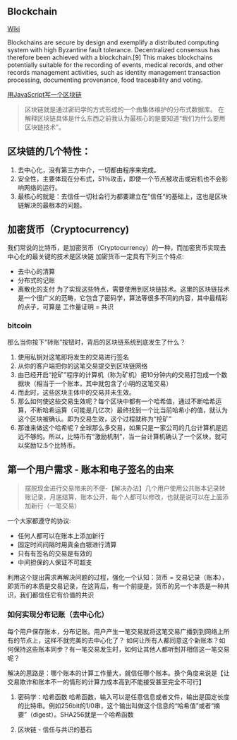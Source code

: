 ## Blockchain
[Wiki](https://en.wikipedia.org/wiki/Blockchain)

Blockchains are secure by design and exemplify a distributed computing system with high Byzantine fault tolerance. 
Decentralized consensus has therefore been achieved with a blockchain.[9] This makes blockchains potentially suitable for the 
recording of events, 
medical records,
and other records management activities, such as 
identity management 
transaction processing, 
documenting provenance, 
food traceability
and voting.

[用JavaScript写一个区块链](https://zhuanlan.zhihu.com/p/34522746)

>  区块链就是通过密码学的方式形成的一个由集体维护的分布式数据库。
在解释区块链具体是什么东西之前我认为最核心的是要知道“我们为什么要用区块链技术”。

## 区块链的几个特性：
1. 去中心化，没有第三方中介，一切都由程序来完成。
2. 安全性，主要体现在分布式，51％攻击，即使一个节点被攻击或宕机也不会影响网络的运行。
3. 最核心的就是：去信任一切社会行为都要建立在”信任“的基础上，这也是区块链解决的最根本的问题。

## 加密货币（Cryptocurrency)
我们常说的比特币，是加密货币（Cryptocurrency）的一种，而加密货币实现去中心化的最关键的技术是区块链
加密货币一定具有下列三个特点:
* 去中心的清算
* 分布式的记账
* 离散化的支付
为了实现这些特点，需要使用到区块链技术。这里的区块链技术是一个很广义的范畴，它包含了密码学，算法等很多不同的内容，其中最精彩的点子，可算是 工作量证明 = 共识

### bitcoin
那么当你按下“转账”按钮时，背后的区块链系统到底发生了什么？
1. 使用私钥对这笔即将发生的交易进行签名
2. 从你的客户端把你的这笔交易提交到区块链网络
3. 由已经开启“挖矿”程序的计算机（称为矿机）把10分钟内的交易打包成一个数据块（相当于一个账本，其中就包含了小明的这笔交易）
4. 而此时，这些区块主体中的交易并未生效。
5. 那么如何使这些交易生效呢？每个区块中都有一个哈希值，通过不断哈希运算，不断哈希运算（可能是几亿次）最终找到一个比当前哈希小的值，就认为这个区块被确认。即为交易生效，这个过程就称为“挖矿”
6. 那谁来做这个哈希呢？全球那么多交易，如果只是一家公司的几台计算机是远远不够的。所以，比特币有“激励机制”，当一台计算机确认了一个区块，就可以奖励12.5个比特币。

## 第一个用户需求 - 账本和电子签名的由来
> 摆脱现金进行交易带来的不便-【解决办法】几个用户使用公共账本记录转账记录，月底结算，账本公开，每个人都可以修改，也就是说可以在上面添加新行（一笔交易）

一个大家都遵守的协议:
* 任何人都可以在账本上添加新行
* 固定时间间隔时用真金白银进行清算
* 只有有签名的交易是有效的
* 中间担保的人保证不可超支

利用这个提出需求再解决问题的过程，强化一个认知：货币 = 交易记录（账本），即货币的本质是交易记录，在这背后，有一个前提是，货币的另一个本质是一种共识，我们都信任它有价值的共识

### 如何实现分布记账（去中心化）
每个用户保存账本，分布记账。用户产生一笔交易就将这笔交易广播到到网络上所有的节点上，这样不就完美的去中心化了？
如何让所有人都同意这个新账本？如何保持这些账本同步？有一笔交易发生时，如何让其他人都听到并相信这一笔交易呢？

解决的思路是：哪个账本的计算工作量大，就信任哪个账本。换个角度来说是【让交易欺诈和账本不一的情形的计算力成本高到不能接受甚至完全不可行】

1. 密码学：哈希函数
哈希函数，输入可以是任意信息或者文件，输出是固定长度的比特串。例如256bit的1/0串，这个输出叫做这个信息的“哈希值”或者“摘要”（digest）。SHA256就是一个哈希函数

2. 区块链 - 信任与共识的基石




